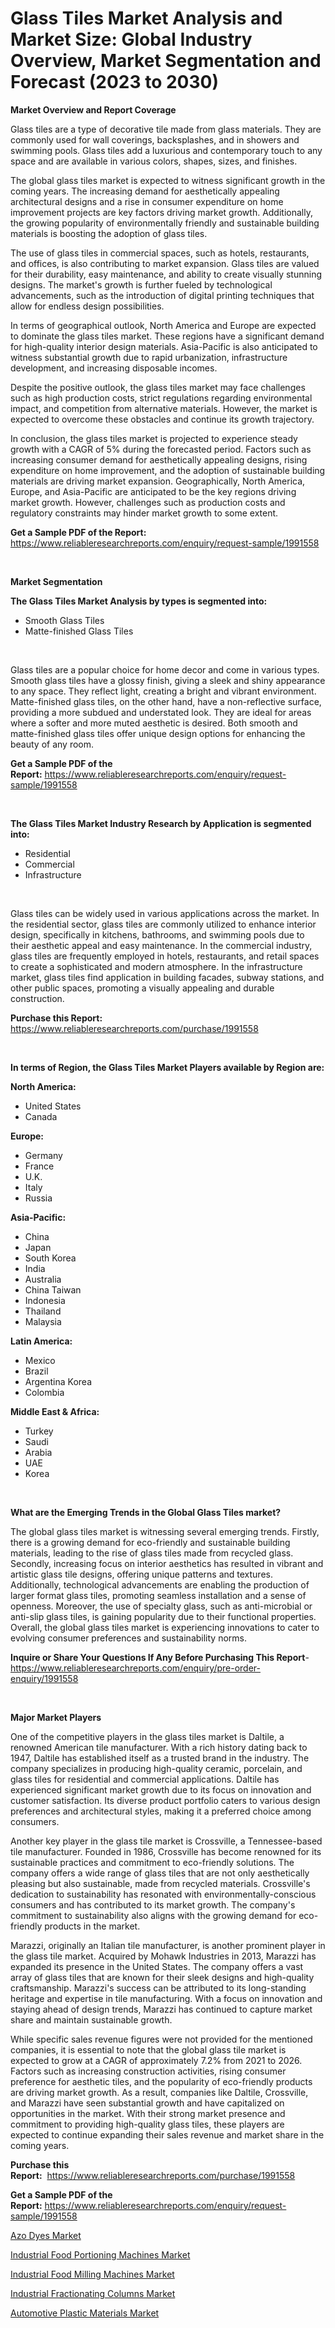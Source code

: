 <p><h1>Glass Tiles Market Analysis and Market Size: Global Industry Overview, Market Segmentation and Forecast (2023 to 2030)</h1></p><p><strong>Market Overview and Report Coverage</strong></p>
<p><p>Glass tiles are a type of decorative tile made from glass materials. They are commonly used for wall coverings, backsplashes, and in showers and swimming pools. Glass tiles add a luxurious and contemporary touch to any space and are available in various colors, shapes, sizes, and finishes.</p><p>The global glass tiles market is expected to witness significant growth in the coming years. The increasing demand for aesthetically appealing architectural designs and a rise in consumer expenditure on home improvement projects are key factors driving market growth. Additionally, the growing popularity of environmentally friendly and sustainable building materials is boosting the adoption of glass tiles.</p><p>The use of glass tiles in commercial spaces, such as hotels, restaurants, and offices, is also contributing to market expansion. Glass tiles are valued for their durability, easy maintenance, and ability to create visually stunning designs. The market's growth is further fueled by technological advancements, such as the introduction of digital printing techniques that allow for endless design possibilities.</p><p>In terms of geographical outlook, North America and Europe are expected to dominate the glass tiles market. These regions have a significant demand for high-quality interior design materials. Asia-Pacific is also anticipated to witness substantial growth due to rapid urbanization, infrastructure development, and increasing disposable incomes.</p><p>Despite the positive outlook, the glass tiles market may face challenges such as high production costs, strict regulations regarding environmental impact, and competition from alternative materials. However, the market is expected to overcome these obstacles and continue its growth trajectory.</p><p>In conclusion, the glass tiles market is projected to experience steady growth with a CAGR of 5% during the forecasted period. Factors such as increasing consumer demand for aesthetically appealing designs, rising expenditure on home improvement, and the adoption of sustainable building materials are driving market expansion. Geographically, North America, Europe, and Asia-Pacific are anticipated to be the key regions driving market growth. However, challenges such as production costs and regulatory constraints may hinder market growth to some extent.</p></p>
<p><strong>Get a Sample PDF of the Report:</strong> <a href="https://www.reliableresearchreports.com/enquiry/request-sample/1991558">https://www.reliableresearchreports.com/enquiry/request-sample/1991558</a></p>
<p>&nbsp;</p>
<p><strong>Market Segmentation</strong></p>
<p><strong>The Glass Tiles Market Analysis by types is segmented into:</strong></p>
<p><ul><li>Smooth Glass Tiles</li><li>Matte-finished Glass Tiles</li></ul></p>
<p>&nbsp;</p>
<p><p>Glass tiles are a popular choice for home decor and come in various types. Smooth glass tiles have a glossy finish, giving a sleek and shiny appearance to any space. They reflect light, creating a bright and vibrant environment. Matte-finished glass tiles, on the other hand, have a non-reflective surface, providing a more subdued and understated look. They are ideal for areas where a softer and more muted aesthetic is desired. Both smooth and matte-finished glass tiles offer unique design options for enhancing the beauty of any room.</p></p>
<p><strong>Get a Sample PDF of the Report:</strong>&nbsp;<a href="https://www.reliableresearchreports.com/enquiry/request-sample/1991558">https://www.reliableresearchreports.com/enquiry/request-sample/1991558</a></p>
<p>&nbsp;</p>
<p><strong>The Glass Tiles Market Industry Research by Application is segmented into:</strong></p>
<p><ul><li>Residential</li><li>Commercial</li><li>Infrastructure</li></ul></p>
<p>&nbsp;</p>
<p><p>Glass tiles can be widely used in various applications across the market. In the residential sector, glass tiles are commonly utilized to enhance interior design, specifically in kitchens, bathrooms, and swimming pools due to their aesthetic appeal and easy maintenance. In the commercial industry, glass tiles are frequently employed in hotels, restaurants, and retail spaces to create a sophisticated and modern atmosphere. In the infrastructure market, glass tiles find application in building facades, subway stations, and other public spaces, promoting a visually appealing and durable construction.</p></p>
<p><strong>Purchase this Report:</strong>&nbsp; <a href="https://www.reliableresearchreports.com/purchase/1991558">https://www.reliableresearchreports.com/purchase/1991558</a></p>
<p>&nbsp;</p>
<p><strong>In terms of Region, the Glass Tiles Market Players available by Region are:</strong></p>
<p>
    <p> <strong> North America: </strong>
        <ul>
            <li>United States</li>
            <li>Canada</li>
        </ul>
        </p> 
    <p> <strong> Europe: </strong>
        <ul>
            <li>Germany</li>
            <li>France</li>
            <li>U.K.</li>
            <li>Italy</li>
            <li>Russia</li>
        </ul>
        </p> 
    <p> <strong> Asia-Pacific: </strong>
        <ul>
            <li>China</li>
            <li>Japan</li>
            <li>South Korea</li>
            <li>India</li>
            <li>Australia</li>
            <li>China Taiwan</li>
            <li>Indonesia</li>
            <li>Thailand</li>
            <li>Malaysia</li>
        </ul>
        </p> 
    <p> <strong> Latin America: </strong>
        <ul>
            <li>Mexico</li>
            <li>Brazil</li>
            <li>Argentina Korea</li>
            <li>Colombia</li>
        </ul>
        </p> 
    <p> <strong> Middle East & Africa: </strong>
        <ul>
            <li>Turkey</li>
            <li>Saudi</li>
            <li>Arabia</li>
            <li>UAE</li>
            <li>Korea</li>
        </ul>
    </p>
    </p>
<p>&nbsp;</p>
<p><strong>What are the Emerging Trends in the Global Glass Tiles market?</strong></p>
<p><p>The global glass tiles market is witnessing several emerging trends. Firstly, there is a growing demand for eco-friendly and sustainable building materials, leading to the rise of glass tiles made from recycled glass. Secondly, increasing focus on interior aesthetics has resulted in vibrant and artistic glass tile designs, offering unique patterns and textures. Additionally, technological advancements are enabling the production of larger format glass tiles, promoting seamless installation and a sense of openness. Moreover, the use of specialty glass, such as anti-microbial or anti-slip glass tiles, is gaining popularity due to their functional properties. Overall, the global glass tiles market is experiencing innovations to cater to evolving consumer preferences and sustainability norms.</p></p>
<p><strong>Inquire or Share Your Questions If Any Before Purchasing This Report</strong>- <a href="https://www.reliableresearchreports.com/enquiry/pre-order-enquiry/1991558">https://www.reliableresearchreports.com/enquiry/pre-order-enquiry/1991558</a></p>
<p>&nbsp;</p>
<p><strong>Major Market Players</strong></p>
<p><p>One of the competitive players in the glass tiles market is Daltile, a renowned American tile manufacturer. With a rich history dating back to 1947, Daltile has established itself as a trusted brand in the industry. The company specializes in producing high-quality ceramic, porcelain, and glass tiles for residential and commercial applications. Daltile has experienced significant market growth due to its focus on innovation and customer satisfaction. Its diverse product portfolio caters to various design preferences and architectural styles, making it a preferred choice among consumers.</p><p>Another key player in the glass tile market is Crossville, a Tennessee-based tile manufacturer. Founded in 1986, Crossville has become renowned for its sustainable practices and commitment to eco-friendly solutions. The company offers a wide range of glass tiles that are not only aesthetically pleasing but also sustainable, made from recycled materials. Crossville's dedication to sustainability has resonated with environmentally-conscious consumers and has contributed to its market growth. The company's commitment to sustainability also aligns with the growing demand for eco-friendly products in the market.</p><p>Marazzi, originally an Italian tile manufacturer, is another prominent player in the glass tile market. Acquired by Mohawk Industries in 2013, Marazzi has expanded its presence in the United States. The company offers a vast array of glass tiles that are known for their sleek designs and high-quality craftsmanship. Marazzi's success can be attributed to its long-standing heritage and expertise in tile manufacturing. With a focus on innovation and staying ahead of design trends, Marazzi has continued to capture market share and maintain sustainable growth.</p><p>While specific sales revenue figures were not provided for the mentioned companies, it is essential to note that the global glass tile market is expected to grow at a CAGR of approximately 7.2% from 2021 to 2026. Factors such as increasing construction activities, rising consumer preference for aesthetic tiles, and the popularity of eco-friendly products are driving market growth. As a result, companies like Daltile, Crossville, and Marazzi have seen substantial growth and have capitalized on opportunities in the market. With their strong market presence and commitment to providing high-quality glass tiles, these players are expected to continue expanding their sales revenue and market share in the coming years.</p></p>
<p><strong>Purchase this Report:</strong>&nbsp;&nbsp;<a href="https://www.reliableresearchreports.com/purchase/1991558">https://www.reliableresearchreports.com/purchase/1991558</a></p>
<p></p>
<p><strong>Get a Sample PDF of the Report:</strong>&nbsp;<a href="https://www.reliableresearchreports.com/enquiry/request-sample/1991558">https://www.reliableresearchreports.com/enquiry/request-sample/1991558</a></p>
<p><p><a href="https://github.com/GroverBarry/Market-Research-Report-List-2/blob/main/azo-dyes-market.md">Azo Dyes Market</a></p><p><a href="https://medium.com/@pair.holy.proof/industrial-food-portioning-machines-market-report-reveals-the-latest-trends-and-growth-ee187a5920e0">Industrial Food Portioning Machines Market</a></p><p><a href="https://medium.com/@wall.see.write/analyzing-industrial-food-milling-machines-market-global-industry-perspective-and-forecast-2023-522ae0edb6b4">Industrial Food Milling Machines Market</a></p><p><a href="https://medium.com/@lap.snake.again/industrial-fractionating-columns-market-analysis-and-sze-forecasted-for-period-from-2023-to-2030-9398120a25fa">Industrial Fractionating Columns Market</a></p><p><a href="https://github.com/NorbertYates/Market-Research-Report-List-2/blob/main/automotive-plastic-materials-market.md">Automotive Plastic Materials Market</a></p></p>